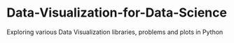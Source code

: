 # Data-Visualization-for-Data-Science
Exploring various Data Visualization libraries, problems and plots in Python
